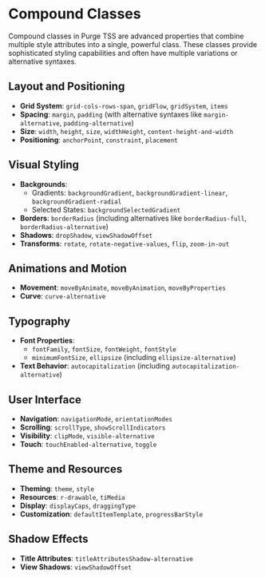 # Compound Classes

Compound classes in Purge TSS are advanced properties that combine multiple style attributes into a single, powerful class. These classes provide sophisticated styling capabilities and often have multiple variations or alternative syntaxes.

## Layout and Positioning
- **Grid System**: `grid-cols-rows-span`, `gridFlow`, `gridSystem`, `items`
- **Spacing**: `margin`, `padding` (with alternative syntaxes like `margin-alternative`, `padding-alternative`)
- **Size**: `width`, `height`, `size`, `widthHeight`, `content-height-and-width`
- **Positioning**: `anchorPoint`, `constraint`, `placement`

## Visual Styling
- **Backgrounds**:
  - Gradients: `backgroundGradient`, `backgroundGradient-linear`, `backgroundGradient-radial`
  - Selected States: `backgroundSelectedGradient`
- **Borders**: `borderRadius` (including alternatives like `borderRadius-full`, `borderRadius-alternative`)
- **Shadows**: `dropShadow`, `viewShadowOffset`
- **Transforms**: `rotate`, `rotate-negative-values`, `flip`, `zoom-in-out`

## Animations and Motion
- **Movement**: `moveByAnimate`, `moveByAnimation`, `moveByProperties`
- **Curve**: `curve-alternative`

## Typography
- **Font Properties**:
  - `fontFamily`, `fontSize`, `fontWeight`, `fontStyle`
  - `minimumFontSize`, `ellipsize` (including `ellipsize-alternative`)
- **Text Behavior**: `autocapitalization` (including `autocapitalization-alternative`)

## User Interface
- **Navigation**: `navigationMode`, `orientationModes`
- **Scrolling**: `scrollType`, `showScrollIndicators`
- **Visibility**: `clipMode`, `visible-alternative`
- **Touch**: `touchEnabled-alternative`, `toggle`

## Theme and Resources
- **Theming**: `theme`, `style`
- **Resources**: `r-drawable`, `tiMedia`
- **Display**: `displayCaps`, `draggingType`
- **Customization**: `defaultItemTemplate`, `progressBarStyle`

## Shadow Effects
- **Title Attributes**: `titleAttributesShadow-alternative`
- **View Shadows**: `viewShadowOffset`
